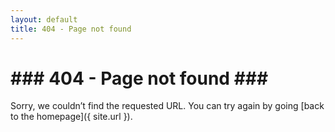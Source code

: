 ```yaml
---
layout: default
title: 404 - Page not found
---
```

### 404 - Page not found ###
====================
Sorry, we couldn’t find the requested URL. You can try again by going [back to the homepage]({ site.url }).
